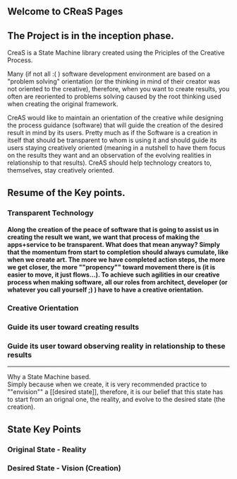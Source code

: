 ## Welcome to CReaS Pages

The Project is in the inception phase.
------

CreaS is a State Machine library created using the Priciples of the Creative Process.

Many (if not all :( ) software development environment are based on a "problem solving" orientation  (or the thinking in mind of their creator was not oriented to the creative), therefore, when you want to create results, you often are reoriented to problems solving caused by the root thinking used when creating the original framework.

CreAS would like to maintain an orientation of the creative while designing the process guidance (software) that will guide the creation of the desired result in mind by its users.  Pretty much as if the Software is a creation in itself that should be transparent to whom is using it and should guide its users staying creatively oriented (meaning in a nutshell to have them focus on the results they want and an observation of the evolving realities in relationship to that results).
CreAS should help technology creators to, themselves, stay creatively oriented.

## Resume of the Key points.
### Transparent Technology
#### Along the creation of the peace of software that is going to assist us in creating the result we want, we want that process of making the apps+service to be transparent. What does that mean anyway? Simply that the momentum from start to completion should always cumulate, like when we create art.  The more we have completed action steps, the more we get closer, the more ""propency"" toward movement there is (it is easier to move, it just flows...).  To achieve such agilities in our creative process when making software, all our roles from architect, developer (or whatever you call yourself ;) ) have to have a creative orientation. 
### Creative Orientation
### Guide its user toward creating results
### Guide its user toward observing reality in relationship to these results

----
Why a State Machine based.  
Simply because when we create, it is very recommended practice to ""envision"" a [[desired state]], therefore, it is our belief that this state has to start from an orignal one, the reality, and evolve to the desired state (the creation).

## State Key Points
### Original State - Reality
### Desired State - Vision (Creation)


